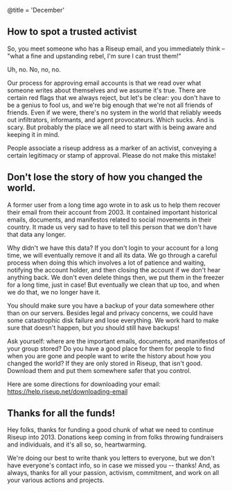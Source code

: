 @title = 'December'

## How to spot a trusted activist

So, you meet someone who has a Riseup email, and you immediately think – "what a fine and upstanding rebel, I'm sure I can trust them!"

Uh, no. No, no, no.

Our process for approving email accounts is that we read over what someone writes about themselves and we assume it's true. There are certain red flags that we always reject, but let's be clear: you don't have to be a genius to fool us, and we're big enough that we're not all friends of friends. Even if we were, there's no system in the world that reliably weeds out infiltrators, informants, and agent provocateurs. Which sucks. And is scary. But probably the place we all need to start with is being aware and keeping it in mind.

People associate a riseup address as a marker of an activist, conveying a certain legitimacy or stamp of approval. Please do not make this mistake!

## Don't lose the story of how you changed the world.

A former user from a long time ago wrote in to ask us to help them recover their email from their account from 2003. It contained important historical emails, documents, and manifestos related to social movements in their country. It made us very sad to have to tell this person that we don't have that data any longer.

Why didn't we have this data? If you don't login to your account for a long time, we will eventually remove it and all its data. We go through a careful process when doing this which involves a lot of patience and waiting, notifying the account holder, and then closing the account if we don't hear anything back. We don't even delete things then, we put them in the freezer for a long time, just in case! But eventually we clean that up too, and when we do that, we no longer have it.

You should make sure you have a backup of your data somewhere other than on our servers. Besides legal and privacy concerns, we could have some catastrophic disk failure and lose everything. We work hard to make sure that doesn't happen, but you should still have backups!

Ask yourself: where are the important emails, documents, and manifestos of your group stored? Do you have a good place for them for people to find when you are gone and people want to write the history about how you changed the world? If they are only stored in Riseup, that isn't good. Download them and put them somewhere safer that you control.

Here are some directions for downloading your email: https://help.riseup.net/downloading-email

## Thanks for all the funds!

Hey folks, thanks for funding a good chunk of what we need to continue Riseup into 2013. Donations keep coming in from folks throwing fundraisers and individuals, and it's all so, so, heartwarming.

We're doing our best to write thank you letters to everyone, but we don't have everyone's contact info, so in case we missed you -- thanks! And, as always, thanks for all your passion, activism, commitment, and work on all your various actions and projects.